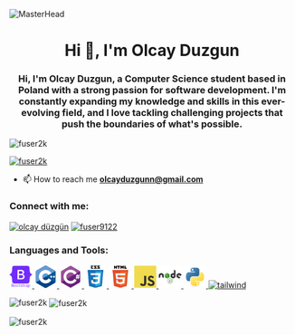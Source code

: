 ![MasterHead](https://www.alastyr.com/blog/wp-content/uploads/2021/09/front-end-developer-.jpg)

<h1 align="center">Hi 👋, I'm Olcay Duzgun</h1>
<h3 align="center">Hi, I'm Olcay Duzgun, a Computer Science student based in Poland with a strong passion for software development. I'm constantly expanding my knowledge and skills in this ever-evolving field, and I love tackling challenging projects that push the boundaries of what's possible.</h3>

<p align="left"> <img src="https://komarev.com/ghpvc/?username=fuser2k&label=Profile%20views&color=0e75b6&style=flat" alt="fuser2k" /> </p>

<p align="left"> <a href="https://github.com/ryo-ma/github-profile-trophy"><img src="https://github-profile-trophy.vercel.app/?username=fuser2k" alt="fuser2k" /></a> </p>

- 📫 How to reach me **olcayduzgunn@gmail.com**

<h3 align="left">Connect with me:</h3>
<p align="left">
<a href="https://www.linkedin.com/in/olcay-d%C3%BCzg%C3%BCn-a487a823a/" target="blank"><img align="center" src="https://raw.githubusercontent.com/rahuldkjain/github-profile-readme-generator/master/src/images/icons/Social/linked-in-alt.svg" alt="olcay düzgün" height="30" width="40" /></a>
<a href="https://discord.gg/fuser9122" target="blank"><img align="center" src="https://raw.githubusercontent.com/rahuldkjain/github-profile-readme-generator/master/src/images/icons/Social/discord.svg" alt="fuser9122" height="30" width="40" /></a>
</p>

<h3 align="left">Languages and Tools:</h3>
<p align="left"> <a href="https://getbootstrap.com" target="_blank" rel="noreferrer"> <img src="https://raw.githubusercontent.com/devicons/devicon/master/icons/bootstrap/bootstrap-plain-wordmark.svg" alt="bootstrap" width="40" height="40"/> </a> <a href="https://www.w3schools.com/cpp/" target="_blank" rel="noreferrer"> <img src="https://raw.githubusercontent.com/devicons/devicon/master/icons/cplusplus/cplusplus-original.svg" alt="cplusplus" width="40" height="40"/> </a> <a href="https://www.w3schools.com/cs/" target="_blank" rel="noreferrer"> <img src="https://raw.githubusercontent.com/devicons/devicon/master/icons/csharp/csharp-original.svg" alt="csharp" width="40" height="40"/> </a> <a href="https://www.w3schools.com/css/" target="_blank" rel="noreferrer"> <img src="https://raw.githubusercontent.com/devicons/devicon/master/icons/css3/css3-original-wordmark.svg" alt="css3" width="40" height="40"/> </a> <a href="https://www.w3.org/html/" target="_blank" rel="noreferrer"> <img src="https://raw.githubusercontent.com/devicons/devicon/master/icons/html5/html5-original-wordmark.svg" alt="html5" width="40" height="40"/> </a> <a href="https://developer.mozilla.org/en-US/docs/Web/JavaScript" target="_blank" rel="noreferrer"> <img src="https://raw.githubusercontent.com/devicons/devicon/master/icons/javascript/javascript-original.svg" alt="javascript" width="40" height="40"/> </a> <a href="https://nodejs.org" target="_blank" rel="noreferrer"> <img src="https://raw.githubusercontent.com/devicons/devicon/master/icons/nodejs/nodejs-original-wordmark.svg" alt="nodejs" width="40" height="40"/> </a> <a href="https://www.python.org" target="_blank" rel="noreferrer"> <img src="https://raw.githubusercontent.com/devicons/devicon/master/icons/python/python-original.svg" alt="python" width="40" height="40"/> </a> <a href="https://tailwindcss.com/" target="_blank" rel="noreferrer"> <img src="https://www.vectorlogo.zone/logos/tailwindcss/tailwindcss-icon.svg" alt="tailwind" width="40" height="40"/> </a> </p>

<p><img align="left" src="https://github-readme-stats.vercel.app/api/top-langs?username=fuser2k&show_icons=true&locale=en&layout=compact" alt="fuser2k" /></p>

<p>&nbsp;<img align="center" src="https://github-readme-stats.vercel.app/api?username=fuser2k&show_icons=true&locale=en" alt="fuser2k" /></p>

<p><img align="center" src="https://github-readme-streak-stats.herokuapp.com/?user=fuser2k&" alt="fuser2k" /></p>
